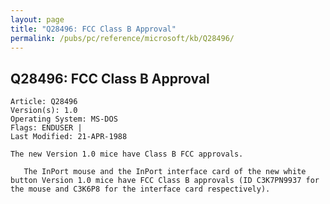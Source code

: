 ```yaml
---
layout: page
title: "Q28496: FCC Class B Approval"
permalink: /pubs/pc/reference/microsoft/kb/Q28496/
---
```


## Q28496: FCC Class B Approval

	Article: Q28496
	Version(s): 1.0
	Operating System: MS-DOS
	Flags: ENDUSER |
	Last Modified: 21-APR-1988
	
	The new Version 1.0 mice have Class B FCC approvals.
	
	   The InPort mouse and the InPort interface card of the new white
	button Version 1.0 mice have FCC Class B approvals (ID C3K7PN9937 for
	the mouse and C3K6P8 for the interface card respectively).
